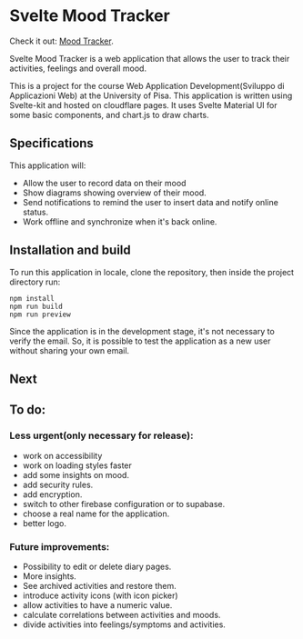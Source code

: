 # Svelte Mood Tracker

Check it out: [Mood Tracker](svelte-mood-tracker.pages.dev).

Svelte Mood Tracker is a web application that allows the user to track their activities, feelings and overall mood.

This is a project for the course Web Application Development(Sviluppo di Applicazioni Web) at the University of Pisa.
This application is written using Svelte-kit and hosted on cloudflare pages.
It uses Svelte Material UI for some basic components, and chart.js to draw charts.

## Specifications

This application will:

- Allow the user to record data on their mood
- Show diagrams showing overview of their mood.
- Send notifications to remind the user to insert data and notify online status.
- Work offline and synchronize when it's back online.

## Installation and build

To run this application in locale, clone the repository, then inside the project directory run:

	npm install
	npm run build
	npm run preview

Since the application is in the development stage, it's not necessary to verify the email. 
So, it is possible to test the application as a new user without sharing your own email.

## Next

## To do:

### Less urgent(only necessary for release):

- work on accessibility
- work on loading styles faster
- add some insights on mood.
- add security rules.
- add encryption.
- switch to other firebase configuration or to supabase.
- choose a real name for the application.
- better logo.

###  Future improvements:

- Possibility to edit or delete diary pages.
- More insights.
- See archived activities and restore them.
- introduce activity icons (with icon picker)
- allow activities to have a numeric value.
- calculate correlations between activities and moods.
- divide activities into feelings/symptoms and activities.

